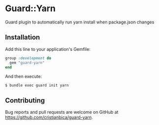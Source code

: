 # Guard::Yarn

Guard plugin to automatically run yarn install when package.json changes

## Installation

Add this line to your application's Gemfile:

```ruby
group :development do
  gem "guard-yarn"
end
```

And then execute:

    $ bundle exec guard init yarn



## Contributing

Bug reports and pull requests are welcome on GitHub at https://github.com/cristianbica/guard-yarn.
